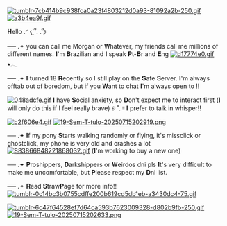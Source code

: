 [![tumblr-7cb414b9c938fca0a23f4803212d0a93-81092a2b-250.gif](https://i.postimg.cc/TwLrXpLs/tumblr-7cb414b9c938fca0a23f4803212d0a93-81092a2b-250.gif)](https://postimg.cc/DJhWrfcQ)
[![a3b4ea9f.gif](https://i.postimg.cc/mgfkDVW6/a3b4ea9f.gif)](https://postimg.cc/nC2pS4zv)

𝐇ello .ᐟ 𐔌՞. .՞𐦯 


── .✦ you can call me Morgan or 𝐖hatever, my friends call me millions of different names. 𝐈'm 𝐁razilian and 𝐈 speak 𝐏t-𝐁r and 𝐄ng [![d17774e0.gif](https://i.postimg.cc/1RLHMhZC/d17774e0.gif)](https://postimg.cc/7bn0YRh0)
⭑𓂃

── .✦ 𝐈 turned 18 𝐑ecently so 
I still play on the 𝐒afe 𝐒erver. 𝐈'm always offtab out of boredom, but if you 𝐖ant to chat 𝐈'm always open to !! 

 [![048adcfe.gif](https://i.postimg.cc/rmNh3fC0/048adcfe.gif)](https://postimg.cc/dkDmTmfw)
 𝐈 have 𝐒ocial anxiety, so 𝐃on't expect me to interact first (𝐈 will only do this if I feel really brave) ୭ ˚. ᵎᵎ
𝐈 prefer to talk in whisper!! 

[![c2f606e4.gif](https://i.postimg.cc/43vBM8XC/c2f606e4.gif)](https://postimg.cc/NyM62kyb)
[![19-Sem-T-tulo-20250715202919.png](https://i.postimg.cc/vZ4Wf047/19-Sem-T-tulo-20250715202919.png)](https://postimg.cc/cvNgNMM6)
          
   

── .✦ 𝐈f my pony 𝐒tarts walking randomly or flying, it's missclick or ghostclick, my phone is very old and crashes a lot [![883866848221868032.gif](https://i.postimg.cc/FRjGMTm5/883866848221868032.gif)](https://postimg.cc/G8mkYJHq) (𝐈'm working to buy a new one) 

── .✦ 𝐏roshippers, 𝐃arkshippers or 𝐖eirdos dni pls 
𝐈t's very difficult to make me uncomfortable, but 𝐏lease respect my 𝐃ni list.

── .✦ 𝐑ead 𝐒traw𝐏age for more info!! [![tumblr-0c14bc3b0755cdffe200b619cd5db1eb-a3430dc4-75.gif](https://i.postimg.cc/vTC509Qh/tumblr-0c14bc3b0755cdffe200b619cd5db1eb-a3430dc4-75.gif)](https://postimg.cc/zHSLByHH)


[![tumblr-6c47f64528ef7d64ca593b7623009328-d802b9fb-250.gif](https://i.postimg.cc/hG0bKfr4/tumblr-6c47f64528ef7d64ca593b7623009328-d802b9fb-250.gif)](https://postimg.cc/2qVBwjMg)
[![19-Sem-T-tulo-20250715202633.png](https://i.postimg.cc/PJfDxyGw/19-Sem-T-tulo-20250715202633.png)](https://postimg.cc/346Nfgx8)

